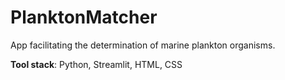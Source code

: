 # PlanktonMatcher
App facilitating the determination of marine plankton organisms.

<b>Tool stack</b>: Python, Streamlit, HTML, CSS
